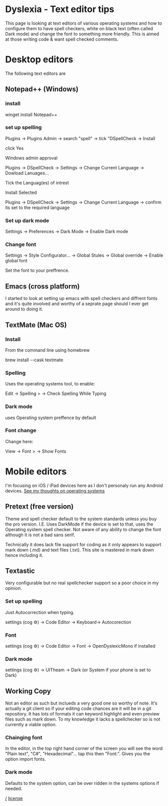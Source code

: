 Dyslexia - Text editor tips
===
This page is looking at text editors of various operating systems and how to configure them to have spell checkers, white on black text (often called Dark mode) and change the font to something more friendly. This is aimed at those writing code & want spell checked comments.

# Desktop editors
The following text editors are 

## Notepad++ (Windows)
### install

   winget install Notepad++

### set up spelling
Plugins -> Plugins Admin -> search "spell" -> tick "DSpellCheck -> Install

click Yes

Windows admin approval

Plugins -> DSpellCheck -> Settings -> Change Current Language -> Dowload Lanuages...

Tick the Languag(es) of intrest

Install Selected

Plugins -> DSpellCheck -> Settings -> Change Current Language -> confirm its set to the required language

### Set up dark mode
Settings -> Preferences -> Dark Mode -> Enable Dark mode

### Change font
Settings -> Style Configurator... -> Global Stules -> Global override -> Enable global font

Set the font to your preffrence.

## Emacs (cross platform)
I started to look at setting up emacs with spell checkers and diffrent fonts and it's quite involved and worthy of a seprate page should I ever get around to doing it.

## TextMate (Mac OS)

### Install
From the command line using homebrew

   brew install --cask textmate

### Spelling
Uses the operating systems tool, to enable:

   Edit -> Spelling > -> Check Spelling While Typing 

### Dark mode
uses Operating system preffence by default

### Font change
Change here:

   View -> Font > -> Show Fonts

# Mobile editors 
I'm focusing on iOS / iPad devices here as I don't personaly run any Android devices. [See my thoughts on operating systems](/2021-01-OperatingSystems)

## Pretext (free version)
Theme and spell checker default to the system standards unless you buy the pro version. I.E. Uses DarkMode if the device is set to that, uses the Operating system spell checker. Not aware of any ability to change the font although it is not a bad sans serif. 

Technically it does lack file support for coding as it only appears to support mark down (.md) and text files (.txt). This site is mastered in mark down hence including it.

## Textastic
Very configurable but no real spellchecker support so a poor choice in my opinion.

### Set up spelling
Just Autocorrection when typing.

settings (cog ⚙️) -> Code Editor -> Keyboard-> Autocorection

### Font
settings (cog ⚙️) -> Code Editor -> Font -> OpenDyslexicMono if installed

### Dark mode
settings (cog ⚙️) -> UITheam -> Dark (or System if your phone is set to Dark)

## Working Copy
Not an editor as such but inclueds a very good one so worthy of note. It's actually a git client  so if your editing code chances are it will be in a git repository. It has lots of formats it can keyword highlight and even preview files such as mark down. To my knowledge it lacks a spellchecker so is not currently a viable option. 

### Chainging font
In the editor, in the top right hand corner of the screen you will see the word "Plain text", "C#", "Hexadecimal"... tap this then "Font:". Gives you the option import fonts.

### Dark mode
Defaults to the system option, can be over ridden in the systems options if needed.

[/](/)
[license](/LICENSE)
